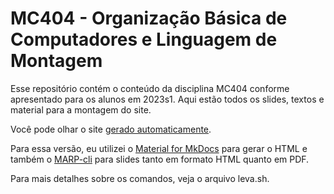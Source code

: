 # MC404 - Organização Básica de Computadores e Linguagem de Montagem

Esse repositório contém o conteúdo da disciplina MC404 conforme apresentado para os alunos em 2023s1. Aqui estão todos os slides, textos e material para a montagem do site.

Você pode olhar o site [gerado automaticamente](http://www.ic.unicamp.br/~rodolfo/Cursos/mc404/2023s1).

Para essa versão, eu utilizei o [Material for MkDocs](https://squidfunk.github.io/mkdocs-material) para gerar o HTML e também o [MARP-cli](https://github.com/marp-team/marp-cli) para slides tanto em formato HTML quanto em PDF.

Para mais detalhes sobre os comandos, veja o arquivo leva.sh.